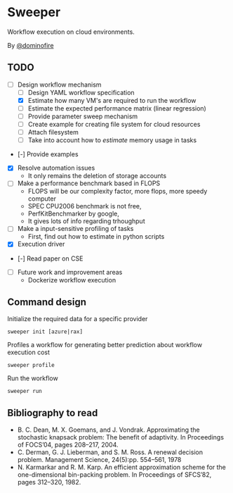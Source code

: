 # Sweeper

Workflow execution on cloud environments.

By [@dominofire](http://twitter.com/dominofire)



## TODO

 - [ ] Design workflow mechanism
     * [ ] Design YAML workflow specification
     * [x] Estimate how many VM's are required to run the workflow
     * [ ] Estimate the expected performance matrix (linear regression)
     * [ ] Provide parameter sweep mechanism
     * [ ] Create example for creating file system for cloud resources
     * [ ] Attach filesystem 
     * [ ] Take into account how to *estimate* memory usage in tasks
 - [-] Provide examples
 - [x] Resolve automation issues
     * It only remains the deletion of storage accounts 
 - [ ] Make a performance benchmark based in FLOPS
     * FLOPS will be our complexity factor, more flops, more speedy computer
     * SPEC CPU2006  benchmark is not free,
     * PerfKitBenchmarker by google,
     * It gives lots of info regarding trhoughput
 - [ ] Make a input-sensitive profiling of tasks
     * First, find out how to estimate in python scripts
 - [x] Execution driver
 - [-] Read paper on CSE
 - [ ] Future work and improvement areas
     * Dockerize workflow execution 



## Command design

Initialize the required data for a specific provider

```
sweeper init [azure|rax]
```

Profiles a workflow for generating better prediction about workflow execution cost

```
sweeper profile
```

Run the workflow

```
sweeper run
```



## Bibliography to read

 - B. C. Dean, M. X. Goemans, and J. Vondrak. Approximating the stochastic knapsack problem: The benefit of adaptivity. In Proceedings of FOCS’04, pages 208–217, 2004.
 - C. Derman, G. J. Lieberman, and S. M. Ross. A renewal decision problem. Management Science, 24(5):pp. 554–561, 1978
 - N. Karmarkar and R. M. Karp. An efficient approximation scheme for the one-dimensional bin-packing problem. In Proceedings of SFCS’82, pages 312–320, 1982.
